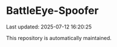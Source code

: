 # BattleEye-Spoofer

Last updated: 2025-07-12 16:20:25

This repository is automatically maintained.
